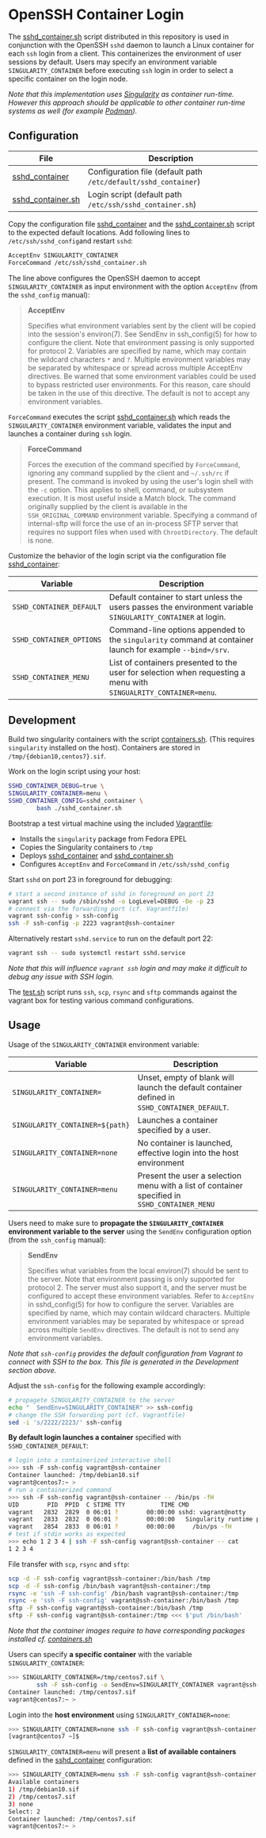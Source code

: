 # OpenSSH Container Login

The [sshd_container.sh][02] script distributed in this repository is used in
conjunction with the OpenSSH `sshd` daemon to launch a Linux container for each
`ssh` login from a client. This containerizes the environment of user sessions
by default. Users may specify an environment variable `SINGULARITY_CONTAINER`
before executing `ssh` login in order to select a specific container on the
login node.

_Note that this implementation uses [Singularity][03] as container run-time.
However this approach should be applicable to other container run-time systems
as well (for example [Podman][04])._

## Configuration

File                          | Description
------------------------------|-----------------------------------
[sshd_container][01]          | Configuration file (default path `/etc/default/sshd_container`)
[sshd_container.sh][02]       | Login script (default path `/etc/ssh/sshd_container.sh`) 

Copy the configuration file [sshd_container][01] and the
[sshd_container.sh][02] script to the expected default locations. Add following lines to `/etc/ssh/sshd_config`and restart `sshd`:

```bash
AcceptEnv SINGULARITY_CONTAINER
ForceCommand /etc/ssh/sshd_container.sh
```

The line above configures the OpenSSH daemon to accept `SINGULARITY_CONTAINER` as input
environment with the option `AcceptEnv` (from the
`sshd_config` manual):

> **AcceptEnv**
>
> Specifies what environment variables sent by the client will be copied into
> the session's environ(7). See SendEnv in ssh_config(5) for how to configure
> the client. Note that environment passing is only supported for protocol 2.
> Variables are specified by name, which may contain the wildcard characters
> `*` and `?`. Multiple environment variables may be separated by whitespace or
> spread across multiple AcceptEnv directives. Be warned that some environment
> variables could be used to bypass restricted user environments. For this
> reason, care should be taken in the use of this directive. The default is not
> to accept any environment variables.


`ForceCommand` executes the script [sshd_container.sh][02] which reads the
`SINGULARITY_CONTAINER` environment variable, validates the input and launches
a container during `ssh` login. 

> **ForceCommand**
> 
> Forces the execution of the command specified by `ForceCommand`, ignoring any
> command supplied by the client and `~/.ssh/rc` if present. The command is
> invoked by using the user's login shell with the `-c` option. This applies to
> shell, command, or subsystem execution. It is most useful inside a Match
> block. The command originally supplied by the client is available in the
> `SSH_ORIGINAL_COMMAND` environment variable. Specifying a command of
> internal-sftp will force the use of an in-process SFTP server that requires
> no support files when used with `ChrootDirectory`. The default is none.

Customize the behavior of the login script via the configuration
file [sshd_container][01]:

Variable                    | Description
----------------------------|-------------------------------------
`SSHD_CONTAINER_DEFAULT`    | Default container to start unless the users passes the environment variable `SINGULARITY_CONTAINER` at login.
`SSHD_CONTAINER_OPTIONS`    | Command-line options appended to the `singularity` command at container launch for example `--bind=/srv`.
`SSHD_CONTAINER_MENU`       | List of containers presented to the user for selection when requesting a menu with `SINGUALRITY_CONTAINER=menu`.


## Development

Build two singularity containers with the script [containers.sh](containers.sh).
(This requires `singularity` installed on the host). Containers are stored in
`/tmp/{debian10,centos7}.sif`.

Work on the login script using your host:

```bash
SSHD_CONTAINER_DEBUG=true \
SINGULARITY_CONTAINER=menu \
SSHD_CONTAINER_CONFIG=sshd_container \
        bash ./sshd_container.sh
```

Bootstrap a test virtual machine using the included [Vagrantfile](Vagrantfile):

* Installs the `singularity` package from Fedora EPEL
* Copies the Singularity containers to `/tmp`
* Deploys [sshd_container][01] and [sshd_container.sh][02]
* Configures `AcceptEnv` and `ForceCommand` in `/etc/ssh/sshd_config`

Start `sshd` on port 23 in foreground for debugging:

```bash
# start a second instance of sshd in foreground on port 23
vagrant ssh -- sudo /sbin/sshd -o LogLevel=DEBUG -De -p 23
# connect via the forwarding port (cf. Vagrantfile)
vagrant ssh-config > ssh-config
ssh -F ssh-config -p 2223 vagrant@ssh-container
```

Alternatively restart `sshd.service` to run on the default port 22:

```bash
vagrant ssh -- sudo systemctl restart sshd.service
```

_Note that this will influence `vagrant ssh` login and may make it difficult to
debug any issue with SSH login._

The [test.sh](test.sh) script runs `ssh`, `scp`, `rsync` and `sftp` commands
against the vagrant box for testing various command configurations.

## Usage

Usage of the `SINGULARITY_CONTAINER` environment variable:

Variable                        | Description
--------------------------------|---------------------------------------
`SINGULARITY_CONTAINER=`        | Unset, empty of blank will launch the default container defined in `SSHD_CONTAINER_DEFAULT`.
`SINGULARITY_CONTAINER=${path}` | Launches a container specified by a user.
`SINGULARITY_CONTAINER=none`    | No container is launched, effective login into the host environment
`SINGULARITY_CONTAINER=menu`    | Present the user a selection menu with a list of container specified in `SSHD_CONTAINER_MENU`


Users need to make sure to **propagate the `SINGULARITY_CONTAINER` environment
variable to the server** using the `SendEnv` configuration option (from the
`ssh_config` manual):

> **SendEnv**
>
> Specifies what variables from the local environ(7) should be sent to the
> server. Note that environment passing is only supported for protocol 2. The
> server must also support it, and the server must be configured to accept
> these environment variables. Refer to `AcceptEnv` in sshd_config(5) for how
> to configure the server. Variables are specified by name, which may contain
> wildcard characters. Multiple environment variables may be separated by
> whitespace or spread across multiple `SendEnv` directives. The default is not
> to send any environment variables.

_Note that `ssh-config` provides the default configuration from
Vagrant to connect with SSH to the box. This file is generated
in the Development section above._

Adjust the `ssh-config` for the following example accordingly:

```bash
# propagete SINGULARITY_CONTAINER to the server
echo "  SendEnv=SINGULARITY_CONTAINER" >> ssh-config
# change the SSH forwarding port (cf. Vagrantfile)
sed -i 's/2222/2223/' ssh-config
```

**By default login launches a container** specified with `SSHD_CONTAINER_DEFAULT`:

```bash
# login into a containerized interactive shell
>>> ssh -F ssh-config vagrant@ssh-container   
Container launched: /tmp/debian10.sif
vagrant@centos7:~ >
# run a containerized command
>>> ssh -F ssh-config vagrant@ssh-container -- /bin/ps -fH
UID        PID  PPID  C STIME TTY          TIME CMD
vagrant   2832  2829  0 06:01 ?        00:00:00 sshd: vagrant@notty
vagrant   2833  2832  0 06:01 ?        00:00:00   Singularity runtime parent
vagrant   2854  2833  0 06:01 ?        00:00:00     /bin/ps -fH
# test if stdin works as expected
>>> echo 1 2 3 4 | ssh -F ssh-config vagrant@ssh-container -- cat
1 2 3 4
```

File transfer with `scp`, `rsync` and `sftp`:

```bash
scp -d -F ssh-config vagrant@ssh-container:/bin/bash /tmp
scp -d -F ssh-config /bin/bash vagrant@ssh-container:/tmp
rsync -e 'ssh -F ssh-config' /bin/bash vagrant@ssh-container:/tmp
rsync -e 'ssh -F ssh-config' vagrant@ssh-container:/bin/bash /tmp
sftp -F ssh-config vagrant@ssh-container:/bin/bash /tmp
sftp -F ssh-config vagrant@ssh-container:/tmp <<< $'put /bin/bash'
```

_Note that the container images require to have corresponding packages
installed cf. [containers.sh](containers.sh)_

Users can specify **a specific container** with the variable `SINGULARITY_CONTAINER`:

```bash
>>> SINGULARITY_CONTAINER=/tmp/centos7.sif \
        ssh -F ssh-config -o SendEnv=SINGULARITY_CONTAINER vagrant@ssh-container 
Container launched: /tmp/centos7.sif
vagrant@centos7:~ > 
```

Login into the **host environment** using `SINGULARITY_CONTAINER=none`:

```bash
>>> SINGULARITY_CONTAINER=none ssh -F ssh-config vagrant@ssh-container
[vagrant@centos7 ~]$
```

`SINGULARITY_CONTAINER=menu` will present a **list of available containers** defined
in the [sshd_container][01] configuration:

```bash
>>> SINGULARITY_CONTAINER=menu ssh -F ssh-config vagrant@ssh-container
Available containers
1) /tmp/debian10.sif
2) /tmp/centos7.sif
3) none
Select: 2
Container launched: /tmp/centos7.sif
vagrant@centos7:~ >
```

[01]: sshd_container
[02]: sshd_container.sh
[03]: https://sylabs.io/singularity
[04]: https://podman.io
